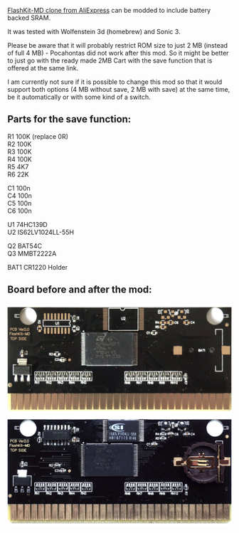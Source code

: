 [FlashKit-MD clone from AliExpress](https://www.aliexpress.com/item/1005001515149225.html)  can be modded to include battery backed SRAM.

It was tested with Wolfenstein 3d (homebrew) and Sonic 3.

Please be aware that it will probably restrict ROM size to just 2 MB (instead of full 4 MB) - Pocahontas did not work after this mod. So it might be better to just go with the ready made 2MB Cart with the save function that is offered at the same link.

I am currently not sure if it is possible to change this mod so that it would support both options (4 MB without save, 2 MB with save) at the same time, be it automatically or with some kind of a switch.

Parts for the save function:
----------------------------

R1  100K (replace 0R)  
R2  100K  
R3  100K  
R4  100K  
R5  4K7  
R6  22K  

C1  100n  
C4  100n  
C5  100n  
C6  100n  

U1  74HC139D  
U2  IS62LV1024LL-55H  

Q2  BAT54C  
Q3  MMBT2222A  

BAT1 CR1220 Holder  

Board before and after the mod:
-------------------------------

![FlashKit-MD](FlashKit-MD-SRAM.jpg)
